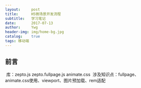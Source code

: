 ```yaml
---
layout:     post
title:      H5微场景开发流程
subtitle:   学习笔记 
date:       2017-07-13
author:     Ywg
header-img: img/home-bg.jpg
catalog:    true
tags: 移动端
---
```


## 前言
  库：zepto.js zepto.fullpage.js animate.css
  涉及知识点：fullpage、animate.css使用、viewport、图片预加载、rem适配
